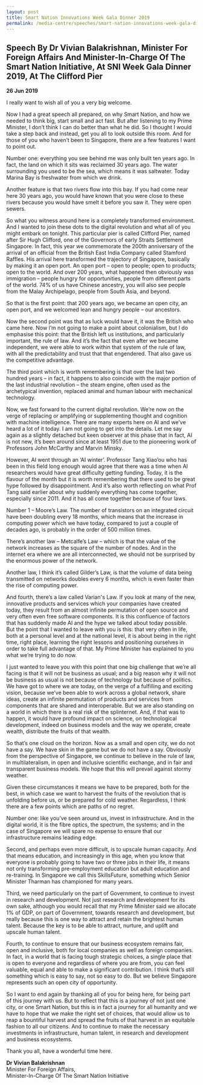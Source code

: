 ```yaml
---
layout: post
title: Smart Nation Innovations Week Gala Dinner 2019
permalink: /media-centre/speeches/smart-nation-innovations-week-gala-dinner-2019/
---
```

## Speech By Dr Vivian Balakrishnan, Minister For Foreign Affairs And Minister-In-Charge Of The Smart Nation Initiative, At SNI Week Gala Dinner 2019, At The Clifford Pier

**26 Jun 2019** 

I really want to wish all of you a very big welcome.

Now I had a great speech all prepared, on why Smart Nation, and how we needed to think big, start small and act fast. But after listening to my Prime Minister, I don’t think I can do better than what he did. So I thought I would take a step back and instead, get you all to look outside this room. And for those of you who haven’t been to Singapore, there are a few features I want to point out.

Number one: everything you see behind me was only built ten years ago. In fact, the land on which it sits was reclaimed 30 years ago. The water surrounding you used to be the sea, which means it was saltwater. Today Marina Bay is freshwater from which we drink.

Another feature is that two rivers flow into this bay. If you had come near here 30 years ago, you would have known that you were close to these rivers because you would have smelt it before you saw it. They were open sewers.

So what you witness around here is a completely transformed environment. And I wanted to join these dots to the digital revolution and what all of you might embark on tonight. This particular pier is called Clifford Pier, named after Sir Hugh Clifford, one of the Governors of early Straits Settlement Singapore. In fact, this year we commemorate the 200th anniversary of the arrival of an official from the British East India Company called Stamford Raffles. His arrival here transformed the trajectory of Singapore, basically by making it an open port. An open port – open to people; open to products; open to the world. And over 200 years, what happened then obviously was immigration – people hungry for opportunities, people from different parts of the world. 74% of us have Chinese ancestry, you will also see people from the Malay Archipelago, people from South Asia, and beyond.

So that is the first point: that 200 years ago, we became an open city, an open port, and we welcomed lean and hungry people – our ancestors.

Now the second point was that as luck would have it, it was the British who came here. Now I’m not going to make a point about colonialism, but I do emphasise this point: that the British left us institutions, and particularly important, the rule of law. And it’s the fact that even after we became independent, we were able to work within that system of the rule of law, with all the predictability and trust that that engendered. That also gave us the competitive advantage.

The third point which is worth remembering is that over the last two hundred years – in fact, it happens to also coincide with the major portion of the last industrial revolution – the steam engine, often used as the archetypical invention, replaced animal and human labour with mechanical technology.

Now, we fast forward to the current digital revolution. We’re now on the verge of replacing or amplifying or supplementing thought and cognition with machine intelligence. There are many experts here on AI and we’ve heard a lot of it today. I am not going to get into the details. Let me say again as a slightly detached but keen observer at this phase that in fact, AI is not new, it’s been around since at least 1951 due to the pioneering work of Professors John McCarthy and Marvin Minsky.

However, AI went through an ‘AI winter’. Professor Tang Xiao’ou who has been in this field long enough would agree that there was a time when AI researchers would have great difficulty getting funding. Today, it is the flavour of the month but it is worth remembering that there used to be great hype followed by disappointment. And it’s also worth reflecting on what Prof Tang said earlier about why suddenly everything has come together, especially since 2011. And it has all come together because of four laws.

Number 1 – Moore’s Law. The number of transistors on an integrated circuit have been doubling every 18 months, which means that the increase in computing power which we have today, compared to just a couple of decades ago, is probably in the order of 500 million times.

There’s another law – Metcalfe’s Law – which is that the value of the network increases as the square of the number of nodes. And in the internet era where we are all interconnected, we should not be surprised by the enormous power of the network.

Another law, I think it’s called Gilder’s Law, is that the volume of data being transmitted on networks doubles every 6 months, which is even faster than the rise of computing power.

And fourth, there’s a law called Varian's Law. If you look at many of the new, innovative products and services which your companies have created today, they result from an almost infinite permutation of open source and very often even free software components. It is this confluence of factors that has suddenly made AI and the hype we talked about today possible. But the point that I wanted to leave with you is this: that very often in life, both at a personal level and at the national level, it is about being in the right time, right place, learning the right lessons and positioning ourselves in order to take full advantage of that. My Prime Minister has explained to you what we’re trying to do now.

I just wanted to leave you with this point that one big challenge that we’re all facing is that it will not be business as usual; and a big reason why it will not be business as usual is not because of technology but because of politics. We have got to where we are today, on the verge of a fulfilling and exciting vision, because we’ve been able to work across a global network, share ideas, create an infinite permutation of products and services from components that are shared and interoperable. But we are also standing on a world in which there is a real risk of the splinternet. And, if that was to happen, it would have profound impact on science, on technological development, indeed on business models and the way we operate, create wealth, distribute the fruits of that wealth.

So that’s one cloud on the horizon. Now as a small and open city, we do not have a say. We have skin in the game but we do not have a say. Obviously from the perspective of Singapore, we continue to believe in the rule of law, in multilateralism, in open and inclusive scientific exchange, and in fair and transparent business models. We hope that this will prevail against stormy weather.

Given these circumstances it means we have to be prepared, both for the best, in which case we want to harvest the fruits of the revolution that is unfolding before us, or be prepared for cold weather. Regardless, I think there are a few points which are paths of no regret.

Number one: like you’ve seen around us, invest in infrastructure. And in the digital world, it is the fibre optics, the spectrum, the systems; and in the case of Singapore we will spare no expense to ensure that our infrastructure remains leading edge.

Second, and perhaps even more difficult, is to upscale human capacity. And that means education, and increasingly in this age, when you know that everyone is probably going to have two or three jobs in their life, it means not only transforming pre-employment education but adult education and re-training. In Singapore we call this SkillsFuture, something which Senior Minister Tharman has championed for many years.

Third, we need particularly on the part of Government, to continue to invest in research and development. Not just research and development for its own sake, although you would recall that my Prime Minister said we allocate 1% of GDP, on part of Government, towards research and development, but really because this is one way to attract and retain the brightest human talent. Because the key is to be able to attract, nurture, and uplift and upscale human talent.

Fourth, to continue to ensure that our business ecosystem remains fair, open and inclusive, both for local companies as well as foreign companies. In fact, in a world that is facing tough strategic choices, a single place that is open to everyone and regardless of where you are from, you can feel valuable, equal and able to make a significant contribution. I think that’s still something which is easy to say, not so easy to do. But we believe Singapore represents such an open city of opportunity.

So I want to end again by thanking all of you for being here, for being part of this journey with us. But to reflect that this is a journey of not just one city, or one Smart Nation, but this is in fact a journey for all humanity and we have to hope that we make the right set of choices, that would allow us to reap a bountiful harvest and spread the fruits of that harvest in an equitable fashion to all our citizens. And to continue to make the necessary investments in infrastructure, human talent, in research and development and business ecosystems.

Thank you all, have a wonderful time here.

**Dr Vivian Balakrishnan** <br>
Minister For Foreign Affairs, <br>
Minister-In-Charge Of The Smart Nation Initiative